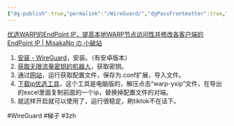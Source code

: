 ```yaml
---
{"dg-publish":true,"permalink":"/WireGuard/","dgPassFrontmatter":true,"noteIcon":""}
---
```


[优选WARP的EndPoint IP，提高本地WARP节点访问性并修改各客户端的EndPoint IP | MisakaNo の 小破站](https://blog.misaka.rest/2023/03/12/cf-warp-yxip/)

1. [安装 - WireGuard](https://www.wireguard.com/install/)，安装。（有安卓版本）
2. [获取无限流量密钥的机器人](https://t.me/generatewarpplusbot)，获取密钥。
3. 通过[网站](https://replit.com/@misaka-blog/wgcf-profile-generator?v=1)，运行获取配置文件，保存为.conf扩展，导入文件。
4. [下载ip优选工具](https://gitlab.com/Misaka-blog/warp-script/-/raw/main/files/warp-yxip/warp-yxip-win.7z?inline=false)，这个工具是电脑版的，解压点击“warp-yxip”文件，在导出的excel里面复制前面的一个ip，替换掉配置文件的对端。
5. 就这样开启就可以使用了，运行很稳定，刷tiktok不在话下。


#WireGuard #梯子 #3zh 
